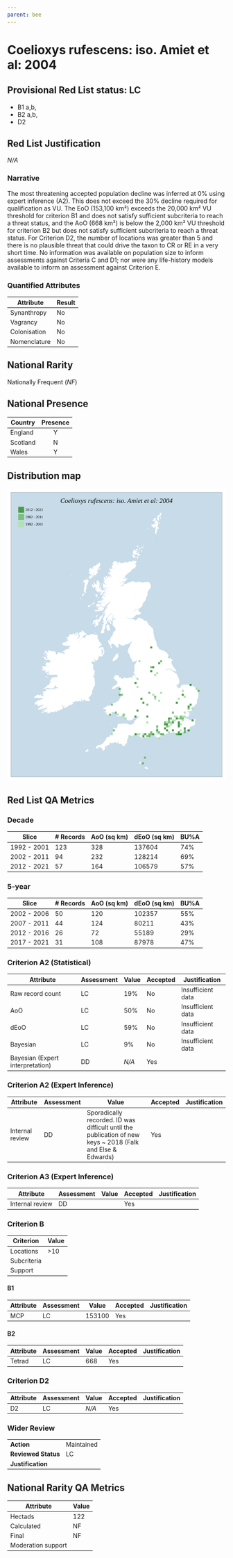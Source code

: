 ```yaml
---
parent: bee
---
```


# Coelioxys rufescens: iso. Amiet et al: 2004

## Provisional Red List status: LC
- B1 a,b, 
- B2 a,b, 
- D2

## Red List Justification
*N/A*
### Narrative


The most threatening accepted population decline was inferred at 0% using expert inference (A2). This does not exceed the 30% decline required for qualification as VU. The EoO (153,100 km²) exceeds the 20,000 km² VU threshold for criterion B1 and does not satisfy sufficient subcriteria to reach a threat status, and the AoO (668 km²) is below the 2,000 km² VU threshold for criterion B2 but does not satisfy sufficient subcriteria to reach a threat status. For Criterion D2, the number of locations was greater than 5 and there is no plausible threat that could drive the taxon to CR or RE in a very short time. No information was available on population size to inform assessments against Criteria C and D1; nor were any life-history models available to inform an assessment against Criterion E.
### Quantified Attributes
|Attribute|Result|
|---|---|
|Synanthropy|No|
|Vagrancy|No|
|Colonisation|No|
|Nomenclature|No|


## National Rarity
Nationally Frequent (*NF*)

## National Presence
|Country|Presence
|---|:-:|
|England|Y|
|Scotland|N|
|Wales|Y|


## Distribution map
![](../map/203.svg)

## Red List QA Metrics
### Decade
| Slice | # Records | AoO (sq km) | dEoO (sq km) |BU%A |
|---|---|---|---|---|
|1992 - 2001|123|328|137604|74%|
|2002 - 2011|94|232|128214|69%|
|2012 - 2021|57|164|106579|57%|
### 5-year
| Slice | # Records | AoO (sq km) | dEoO (sq km) |BU%A |
|---|---|---|---|---|
|2002 - 2006|50|120|102357|55%|
|2007 - 2011|44|124|80211|43%|
|2012 - 2016|26|72|55189|29%|
|2017 - 2021|31|108|87978|47%|
### Criterion A2 (Statistical)
|Attribute|Assessment|Value|Accepted|Justification
|---|---|---|---|---|
|Raw record count|LC|19%|No|Insufficient data|
|AoO|LC|50%|No|Insufficient data|
|dEoO|LC|59%|No|Insufficient data|
|Bayesian|LC|9%|No|Insufficient data|
|Bayesian (Expert interpretation)|DD|*N/A*|Yes||
### Criterion A2 (Expert Inference)
|Attribute|Assessment|Value|Accepted|Justification
|---|---|---|---|---|
|Internal review|DD|Sporadically recorded. ID was difficult until the publication of new keys ~ 2018 (Falk and Else & Edwards)|Yes||
### Criterion A3 (Expert Inference)
|Attribute|Assessment|Value|Accepted|Justification
|---|---|---|---|---|
|Internal review|DD||Yes||
### Criterion B
|Criterion| Value|
|---|---|
|Locations|>10|
|Subcriteria||
|Support||
#### B1
|Attribute|Assessment|Value|Accepted|Justification
|---|---|---|---|---|
|MCP|LC|153100|Yes||
#### B2
|Attribute|Assessment|Value|Accepted|Justification
|---|---|---|---|---|
|Tetrad|LC|668|Yes||
### Criterion D2
|Attribute|Assessment|Value|Accepted|Justification
|---|---|---|---|---|
|D2|LC|*N/A*|Yes||
### Wider Review
|  |  |
|---|---|
|**Action**|Maintained|
|**Reviewed Status**|LC|
|**Justification**||


## National Rarity QA Metrics
|Attribute|Value|
|---|---|
|Hectads|122|
|Calculated|NF|
|Final|NF|
|Moderation support||


